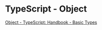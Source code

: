 # TypeScript - Object

[Object - TypeScript: Handbook - Basic Types](https://www.typescriptlang.org/docs/handbook/basic-types.html#object)
